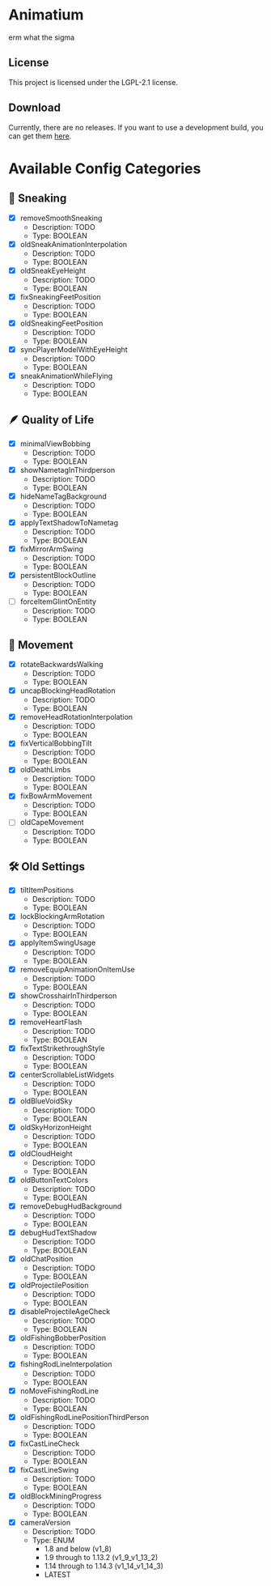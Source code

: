 # Animatium
erm what the sigma
## License
This project is licensed under the LGPL-2.1 license.
## Download
Currently, there are no releases. If you want to use a development build, you can get them [here](https://github.com/Legacy-Visuals-Project/Animatium/actions).

# Available Config Categories
## 💨 Sneaking
- [X] removeSmoothSneaking
  - Description: TODO
  - Type: BOOLEAN
- [X] oldSneakAnimationInterpolation
  - Description: TODO
  - Type: BOOLEAN
- [X] oldSneakEyeHeight
  - Description: TODO
  - Type: BOOLEAN
- [X] fixSneakingFeetPosition
  - Description: TODO
  - Type: BOOLEAN
- [X] oldSneakingFeetPosition
  - Description: TODO
  - Type: BOOLEAN
- [X] syncPlayerModelWithEyeHeight
  - Description: TODO
  - Type: BOOLEAN
- [X] sneakAnimationWhileFlying
    - Description: TODO
    - Type: BOOLEAN

## 🪶 Quality of Life
- [X] minimalViewBobbing
  - Description: TODO
  - Type: BOOLEAN
- [X] showNametagInThirdperson
  - Description: TODO
  - Type: BOOLEAN
- [X] hideNameTagBackground
  - Description: TODO
  - Type: BOOLEAN
- [X] applyTextShadowToNametag
  - Description: TODO
  - Type: BOOLEAN
- [X] fixMirrorArmSwing
  - Description: TODO
  - Type: BOOLEAN
- [X] persistentBlockOutline
  - Description: TODO
  - Type: BOOLEAN
- [ ] forceItemGlintOnEntity
  - Description: TODO
  - Type: BOOLEAN

## 🏃 Movement
- [X] rotateBackwardsWalking
  - Description: TODO
  - Type: BOOLEAN
- [X] uncapBlockingHeadRotation
  - Description: TODO
  - Type: BOOLEAN
- [X] removeHeadRotationInterpolation
  - Description: TODO
  - Type: BOOLEAN
- [X] fixVerticalBobbingTilt
  - Description: TODO
  - Type: BOOLEAN
- [X] oldDeathLimbs
  - Description: TODO
  - Type: BOOLEAN
- [X] fixBowArmMovement
  - Description: TODO
  - Type: BOOLEAN
- [ ] oldCapeMovement
  - Description: TODO
  - Type: BOOLEAN

## 🛠️ Old Settings
- [X] tiltItemPositions
  - Description: TODO
  - Type: BOOLEAN
- [X] lockBlockingArmRotation
  - Description: TODO
  - Type: BOOLEAN
- [X] applyItemSwingUsage
  - Description: TODO
  - Type: BOOLEAN
- [X] removeEquipAnimationOnItemUse
  - Description: TODO
  - Type: BOOLEAN
- [X] showCrosshairInThirdperson
  - Description: TODO
  - Type: BOOLEAN
- [X] removeHeartFlash
  - Description: TODO
  - Type: BOOLEAN
- [X] fixTextStrikethroughStyle
  - Description: TODO
  - Type: BOOLEAN
- [X] centerScrollableListWidgets
  - Description: TODO
  - Type: BOOLEAN
- [X] oldBlueVoidSky
  - Description: TODO
  - Type: BOOLEAN
- [X] oldSkyHorizonHeight
  - Description: TODO
  - Type: BOOLEAN
- [X] oldCloudHeight
  - Description: TODO
  - Type: BOOLEAN
- [X] oldButtonTextColors
  - Description: TODO
  - Type: BOOLEAN
- [X] removeDebugHudBackground
  - Description: TODO
  - Type: BOOLEAN
- [X] debugHudTextShadow
  - Description: TODO
  - Type: BOOLEAN
- [X] oldChatPosition
  - Description: TODO
  - Type: BOOLEAN
- [X] oldProjectilePosition
  - Description: TODO
  - Type: BOOLEAN
- [X] disableProjectileAgeCheck
  - Description: TODO
  - Type: BOOLEAN
- [X] oldFishingBobberPosition
  - Description: TODO
  - Type: BOOLEAN
- [X] fishingRodLineInterpolation 
  - Description: TODO
  - Type: BOOLEAN
- [X] noMoveFishingRodLine
  - Description: TODO
  - Type: BOOLEAN
- [X] oldFishingRodLinePositionThirdPerson
  - Description: TODO
  - Type: BOOLEAN
- [X] fixCastLineCheck 
  - Description: TODO
  - Type: BOOLEAN
- [X] fixCastLineSwing
  - Description: TODO
  - Type: BOOLEAN
- [X] oldBlockMiningProgress
  - Description: TODO
  - Type: BOOLEAN
- [X] cameraVersion
  - Description: TODO
  - Type: ENUM 
    - 1.8 and below (v1_8)
    - 1.9 through to 1.13.2 (v1_9_v1_13_2)
    - 1.14 through to 1.14.3 (v1_14_v1_14_3)
    - LATEST